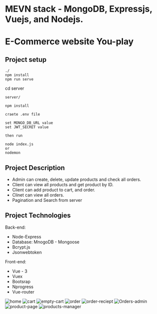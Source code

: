 #  MEVN stack - MongoDB, Expressjs, Vuejs, and Nodejs.
# E-Commerce website You-play
## Project setup
```
./
npm install
npm run serve
```
cd server
```
server/

npm install

craete .env file 

set MONGO_DB_URL value
set JWT_SECRET value

then run

node index.js
or 
nodemon
```

## Project Description

- Admin can create, delete, update products and check all orders.
- Client can view all products and get product by ID.
- Client can add product to cart, and order.
- Clinet can view all orders.
- Pagination and Search from server

## Project Technologies 

Back-end: 

- Node-Express
- Database: MnogoDB - Mongoose
- Bcrypt.js
- Jsonwebtoken

Front-end:
- Vue - 3
- Vuex
- Bootsrap
- Nprogress
- Vue-router

![home](https://user-images.githubusercontent.com/56795250/206929760-5fe9a971-7a12-4a07-8134-846dce33fda0.png)
![cart](https://user-images.githubusercontent.com/56795250/206929753-61672a5d-1f7c-4853-8cf5-1a7cdb323310.png)
![empty-cart](https://user-images.githubusercontent.com/56795250/206929754-e589f07f-6bc2-45d3-985a-146829e6c1b4.png)
![order](https://user-images.githubusercontent.com/56795250/206929761-d643a737-45d6-4503-9a3e-ba1d11c2393c.png)
![order-reciept](https://user-images.githubusercontent.com/56795250/206929762-c2c2860f-7493-4443-9195-1fe9440f8bbe.png)
![Orders-admin](https://user-images.githubusercontent.com/56795250/206929766-b941c0c6-ff7a-4da2-9e16-0eced00d0fcc.png)
![product-page](https://user-images.githubusercontent.com/56795250/206929767-dfae16c7-78d6-49ee-9fa4-d173c50ca776.png)
![products-manager](https://user-images.githubusercontent.com/56795250/206929768-2084899a-a28f-46e3-b16f-f6c6b8291496.png)
